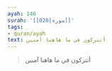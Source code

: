 ```yaml
---
ayah: 146
surah: '[[026|سورة]]'
tags:
- quran/ayah
text: أتتركون في ما هاهنا آمنين
---
```

> أتتركون في ما هاهنا آمنين
